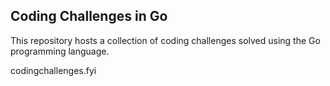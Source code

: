 ## Coding Challenges in Go

This repository hosts a collection of coding challenges solved using the Go programming language.

codingchallenges.fyi
